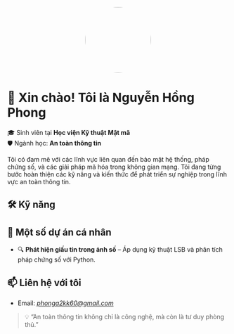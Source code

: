 <p align="center">
  <img src="[[[https://avatars.githubusercontent.com/u/your_github_id?v=4](https://imgur.com/a/cgvaKGE)](https://imgur.com/a/kma-LqGJzzX)](https://i.imgur.com/Pq3SLfY.jpeg)" width="150" height="150" style="border-radius:50%;" />
</p>

# 👋 Xin chào! Tôi là Nguyễn Hồng Phong

🎓 Sinh viên tại **Học viện Kỹ thuật Mật mã**  
🛡️ Ngành học: **An toàn thông tin**

Tôi có đam mê với các lĩnh vực liên quan đến bảo mật hệ thống, pháp chứng số, và các giải pháp mã hóa trong không gian mạng. Tôi đang từng bước hoàn thiện các kỹ năng và kiến thức để phát triển sự nghiệp trong lĩnh vực an toàn thông tin.

## 🛠️ Kỹ năng



## 📂 Một số dự án cá nhân

- 🔍 **Phát hiện giấu tin trong ảnh số** – Áp dụng kỹ thuật LSB và phân tích pháp chứng số với Python.

## 📫 Liên hệ với tôi

- Email: *phonga2kk60@gmail.com*

> 💡 “An toàn thông tin không chỉ là công nghệ, mà còn là tư duy phòng thủ.”
